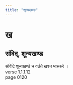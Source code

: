 ```yaml
---
title: "शून्यखण्ड"
---
```


# ख
## संविद्, शून्यखण्ड
संविदि शून्यखण्डे च वर्तते खश्च भास्करे ।<BR>verse 1.1.1.12<BR>page 0120


